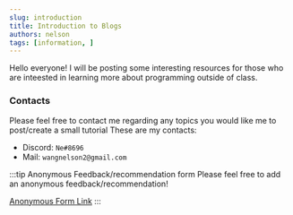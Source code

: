 ```yaml
---
slug: introduction
title: Introduction to Blogs
authors: nelson
tags: [information, ]
---
```


Hello everyone! I will be posting some interesting resources for those who are
inteested in learning more about programming outside of class.

<!--truncate-->

### Contacts

Please feel free to contact me regarding any topics you would like me to
post/create a small tutorial
These are my contacts: 
- Discord: `Ne#8696`
- Mail: `wangnelson2@gmail.com`


:::tip Anonymous Feedback/recommendation form
Please feel free to add an anonymous feedback/recommendation!

[Anonymous Form Link](https://docs.google.com/forms/d/e/1FAIpQLSd3ybWqqgq5rV2XKiws1TGvp7fZF2Iz4zVSq18Kat4rMPQkHA/viewform?usp=sf_link)
:::

